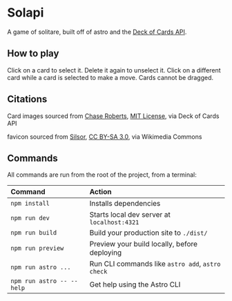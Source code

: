 # Solapi

A game of solitare, built off of astro and the [Deck of Cards API](https://deckofcardsapi.com/).

## How to play
Click on a card to select it. Delete it again to unselect it.
Click on a different card while a card is selected to make a move. 
Cards cannot be dragged.

## Citations

Card images sourced from 
[Chase Roberts](https://deckofcardsapi.com/), 
[MIT License](https://github.com/crobertsbmw/deckofcards/blob/master/LICENSE.txt),
via Deck of Cards API

favicon sourced from
[Silsor](https://commons.wikimedia.org/wiki/File:Anglo-American_card_suits.svg),
[CC BY-SA 3.0](http://creativecommons.org/licenses/by-sa/3.0/),
via Wikimedia Commons

## Commands

All commands are run from the root of the project, from a terminal:

| Command                   | Action                                           |
| :------------------------ | :----------------------------------------------- |
| `npm install`             | Installs dependencies                            |
| `npm run dev`             | Starts local dev server at `localhost:4321`      |
| `npm run build`           | Build your production site to `./dist/`          |
| `npm run preview`         | Preview your build locally, before deploying     |
| `npm run astro ...`       | Run CLI commands like `astro add`, `astro check` |
| `npm run astro -- --help` | Get help using the Astro CLI                     |

